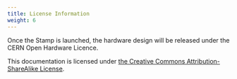 ```yaml
---
title: License Information
weight: 6
---
```


Once the Stamp is launched, the hardware design will be released under the CERN Open Hardware Licence.
<!--- The RP2350 Stamp hardware design is licensed under [the CERN Open Hardware Licence](https://github.com/solderparty/rp2350_stamp_hw/blob/main/LICENSE.md). --->

This documentation is licensed under [the Creative Commons Attribution-ShareAlike License](https://creativecommons.org/licenses/by-sa/4.0/).
